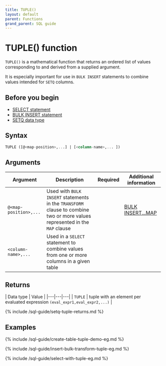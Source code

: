 ```yaml
---
title: TUPLE()
layout: default
parent: Functions
grand_parent: SQL guide
---
```


# TUPLE() function

`TUPLE()` is a mathematical function that returns an ordered list of values corresponding to and derived from a supplied argument.

It is especially important for use in `BULK INSERT` statements to combine values intended for `SETQ` columns.

## Before you begin

* [SELECT statement](/docs/sql-guide/statements/statement-select)
* [BULK INSERT statement](/docs/sql-guide/statements/statement-insert-bulk)
* [SETQ data type](/docs/sql-guide/data-types/data-type-set-setq)

## Syntax

```sql
TUPLE ([@<map-position>,...] | [<column-name>,... ])
```
<!-- original syntax
TUPLE(expr1,expr2,...)
-->

## Arguments

| Argument | Description | Required | Additional information |
|---|---|---|---|
| `@<map-position>,...` | Used with `BULK INSERT` statements in the `TRANSFORM` clause to combine two or more values represented in the `MAP` clause |  | [BULK INSERT...MAP]() |
| `<column-name>,...` | Used in a `SELECT` statement to combine values from one or more columns in a given table |

## Returns

| Data type | Value |
|---|---|---|
| `TUPLE` | tuple with an element per evaluated expression `(eval_expr1,eval_expr2,...)` |

{% include /sql-guide/setq-tuple-returns.md %}

## Examples

{% include /sql-guide/create-table-tuple-demo-eg.md %}

{% include /sql-guide/insert-bulk-transform-tuple-eg.md %}

{% include /sql-guide/select-with-tuple-eg.md %}
